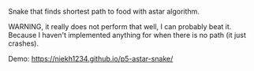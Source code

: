 Snake that finds shortest path to food with astar algorithm.

WARNING, it really does not perform that well, I can probably beat it. Because I haven't implemented anything for when there is no path (it just crashes).

Demo: https://niekh1234.github.io/p5-astar-snake/
